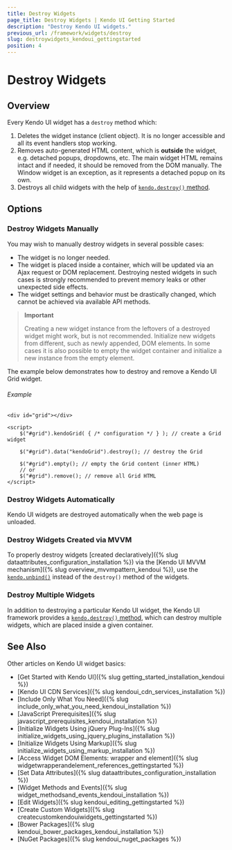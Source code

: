 ```yaml
---
title: Destroy Widgets
page_title: Destroy Widgets | Kendo UI Getting Started
description: "Destroy Kendo UI widgets."
previous_url: /framework/widgets/destroy
slug: destroywidgets_kendoui_gettingstarted
position: 4
---
```


# Destroy Widgets

## Overview

Every Kendo UI widget has a `destroy` method which:

1. Deletes the widget instance (client object). It is no longer accessible and all its event handlers stop working.
1. Removes auto-generated HTML content, which is **outside** the widget, e.g. detached popups, dropdowns, etc. The main widget HTML remains intact and if needed, it should be removed from the DOM manually.
The Window widget is an exception, as it represents a detached popup on its own.
1. Destroys all child widgets with the help of [`kendo.destroy()` method](/api/framework/kendo#methods-destroy).

## Options

### Destroy Widgets Manually

You may wish to manually destroy widgets in several possible cases:

* The widget is no longer needed.
* The widget is placed inside a container, which will be updated via an Ajax request or DOM replacement. Destroying nested widgets in such cases is strongly recommended to prevent memory leaks or other unexpected side effects.
* The widget settings and behavior must be drastically changed, which cannot be achieved via available API methods.

> **Important**
>
> Creating a new widget instance from the leftovers of a destroyed widget might work, but is not recommended. Initialize new widgets from different, such as newly appended, DOM elements. In some cases it is also possible to empty the widget container and initialize a new instance from the empty element.

The example below demonstrates how to destroy and remove a Kendo UI Grid widget.

###### Example

	<div id="grid"></div>

	<script>
		$("#grid").kendoGrid( { /* configuration */ } ); // create a Grid widget

		$("#grid").data("kendoGrid").destroy(); // destroy the Grid

        $("#grid").empty(); // empty the Grid content (inner HTML)
        // or
        $("#grid").remove(); // remove all Grid HTML
	</script>

<!--*-->
### Destroy Widgets Automatically

Kendo UI widgets are destroyed automatically when the web page is unloaded.

### Destroy Widgets Created via MVVM

To properly destroy widgets [created declaratively]({% slug dataattributes_configuration_installation %}) via the [Kendo UI MVVM mechanism]({% slug overview_mvvmpattern_kendoui %}), use the [`kendo.unbind()`](/api/javascript/kendo#methods-unbind) instead of the `destroy()` method of the widgets.

### Destroy Multiple Widgets

In addition to destroying a particular Kendo UI widget, the Kendo UI framework provides a [`kendo.destroy()` method](/api/framework/kendo#methods-destroy), which can destroy multiple widgets, which are placed inside a given container.

## See Also

Other articles on Kendo UI widget basics:

* [Get Started with Kendo UI]({% slug getting_started_installation_kendoui %})
* [Kendo UI CDN Services]({% slug kendoui_cdn_services_installation %})
* [Include Only What You Need]({% slug include_only_what_you_need_kendoui_installation %})
* [JavaScript Prerequisites]({% slug javascript_prerequisites_kendoui_installation %})
* [Initialize Widgets Using jQuery Plug-Ins]({% slug initialize_widgets_using_jquery_plugins_installation %})
* [Initialize Widgets Using Markup]({% slug initialize_widgets_using_markup_installation %})
* [Access Widget DOM Elements: wrapper and element]({% slug widgetwrapperandelement_references_gettingstarted %})
* [Set Data Attributes]({% slug dataattributes_configuration_installation %})
* [Widget Methods and Events]({% slug widget_methodsand_events_kendoui_installation %})
* [Edit Widgets]({% slug kendoui_editing_gettingstarted %})
* [Create Custom Widgets]({% slug createcustomkendouiwidgets_gettingstarted %})
* [Bower Packages]({% slug kendoui_bower_packages_kendoui_installation %})
* [NuGet Packages]({% slug kendoui_nuget_packages %})
